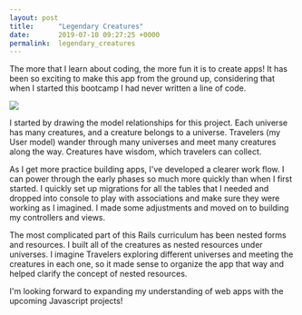 ```yaml
---
layout: post
title:      "Legendary Creatures"
date:       2019-07-10 09:27:25 +0000
permalink:  legendary_creatures
---
```



The more that I learn about coding, the more fun it is to create apps! It has been so exciting to make this app from the ground up, considering that when I started this bootcamp I had never written a line of code. 

![](https://en.wikipedia.org/wiki/Magical_creatures_in_Harry_Potter#/media/File:Gringotts_Dragon_(42428008435).jpghttp://)

I started by drawing the model relationships for this project. Each universe has many creatures, and a creature belongs to a universe. Travelers (my User model) wander through many universes and meet many creatures along the way. Creatures have wisdom, which travelers can collect. 

As I get more practice building apps, I've developed a clearer work flow. I can power through the early phases so much more quickly than when I first started. I quickly set up migrations for all the tables that I needed and dropped into console to play with associations and make sure they were working as I imagined. I made some adjustments and moved on to building my controllers and views. 

The most complicated part of this Rails curriculum has been nested forms and resources. I built all of the creatures as nested resources under universes. I imagine Travelers exploring different universes and meeting the creatures in each one, so it made sense to organize the app that way and helped clarify the concept of nested resources. 

I'm looking forward to expanding my understanding of web apps with the upcoming Javascript projects! 
